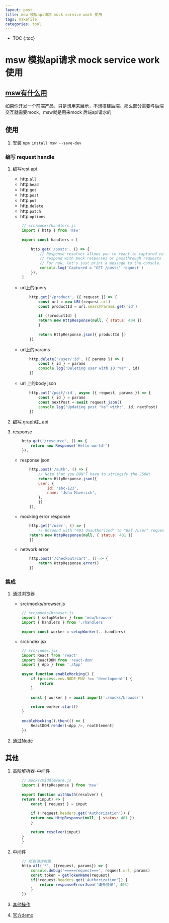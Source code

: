 ```yaml
---
layout: post
title: msw 模拟api请求 mock service work 使用
tags: makefile
categories: tool
---
```



* TOC
{:toc}

# msw 模拟api请求 mock service work 使用

## [msw有什么用](https://mswjs.io/)

如果你开发一个前端产品，只是想用来展示，不想搭建后端。那么部分需要与后端交互就需要mock，msw就是用来mock 后端api请求的

## 使用

1. 安装 `npm install msw --save-dev`

### 编写 request handle

1. 编写rest api
    * http.`all`
    * http.`head`
    * http.`get`
    * http.`post`
    * http.`put`
    * http.`delete`
    * http.`patch`
    * http.`options`

    ```javascript
        // src/mocks/handlers.js
        import { http } from 'msw'
        
        export const handlers = [
        
            http.get('/posts', () => {
                // Response resolver allows you to react to captured requests,
                // respond with mock responses or passthrough requests entirely.
                // For now, let's just print a message to the console.
                console.log('Captured a "GET /posts" request')
            }),
        ]
    ```

    * url上的query

        ```javascript
            http.get('/product', ({ request }) => {
                const url = new URL(request.url)
                const productId = url.searchParams.get('id')
            
                if (!productId) {
                return new HttpResponse(null, { status: 404 })
                }
            
                return HttpResponse.json({ productId })
            })
        ```

    * url上的params

        ```javascript
            http.delete('/user/:id', ({ params }) => {
                const { id } = params
                console.log('Deleting user with ID "%s"', id)
            })
        ```

    * url 上的body json

        ```javascript
            http.put('/post/:id', async ({ request, params }) => {
                const { id } = params
                const nextPost = await request.json()
                console.log('Updating post "%s" with:', id, nextPost)
            })
        ```

1. [编写 graphQL api](https://mswjs.io/docs/network-behavior/graphql)

1. response

    ```javascript
        http.get('/resource', () => {
            return new Response('Hello world!')
        }),
    ```

    * response json

        ```javascript
            http.post('/auth', () => {
                // Note that you DON'T have to stringify the JSON!
                return HttpResponse.json({
                user: {
                    id: 'abc-123',
                    name: 'John Maverick',
                },
                })
            }),
        ```

    * mocking error response

        ```javascript
            http.get('/user', () => {
                // Respond with "401 Unauthorized" to "GET /user" requests.
            return new HttpResponse(null, { status: 401 })
            })
        ```

    * network error

        ```javascript
            http.post('/checkout/cart', () => {
                return HttpResponse.error()
            })
        ```

### 集成

1. 通过浏览器

    * src/mocks/browser.js

    ```javascript
        // src/mocks/browser.js
        import { setupWorker } from 'msw/browser'
        import { handlers } from './handlers'
        
        export const worker = setupWorker(...handlers)
    ```

    * src/index.jsx

    ```javascript
        // src/index.jsx
        import React from 'react'
        import ReactDOM from 'react-dom'
        import { App } from './App'
        
        async function enableMocking() {
            if (process.env.NODE_ENV !== 'development') {
                return
            }
            
            const { worker } = await import('./mocks/browser')
            
            return worker.start()
        }
        
        enableMocking().then(() => {
            ReactDOM.render(<App />, rootElement)
        })
    ```

1. [通过Node](https://mswjs.io/docs/integrations/node)

## 其他

1. 高阶解析器-中间件

    ```javascript
        // mocks/middleware.js
        import { HttpResponse } from 'msw'
        
        export function withAuth(resolver) {
        return (input) => {
            const { request } = input
        
            if (!request.headers.get('Authorization')) {
            return new HttpResponse(null, { status: 401 })
            }
        
            return resolver(input)
        }
        }
    ```

1. 中间件

    ```javascript
        // 所有请求前置
        http.all('*', ({request, params}) => {
            console.debug('=====request===', request.url, params)
            const token = getTokenName(request)
            if(!request.headers.get('Authorization')) {
                return responseErrorJson('请先登录', 403)
            }
        })
    ```

1. [其他操作](https://mswjs.io/docs/recipes/file-uploads)
1. [官方demo](https://github.com/mswjs/examples/blob/main/examples/with-vue/src/main.ts)
